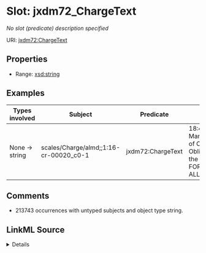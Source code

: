 

# Slot: jxdm72_ChargeText


_No slot (predicate) description specified_





URI: [jxdm72:ChargeText](http://release.niem.gov/niem/domains/jxdm/7.2/#ChargeText)



<!-- no inheritance hierarchy -->








## Properties

* Range: [xsd:string](http://www.w3.org/2001/XMLSchema#string)






## Examples

| Types involved | Subject | Predicate | Object |
| --- | --- | --- | --- |
| None → string | scales/Charge/almd;;1:16-cr-00020_c0-1 | jxdm72:ChargeText | 18:471 Manufacturing of Counterfeit Obligations of the US. FORFEITURE ALLEGATION. |


## Comments

* 213743 occurrences with untyped subjects and object type string.



## LinkML Source

<details>

```yaml
name: jxdm72_ChargeText
description: No slot (predicate) description specified
comments:
- 213743 occurrences with untyped subjects and object type string.
examples:
- description: None → string
  object:
    example_object: 18:471 Manufacturing of Counterfeit Obligations of the US. FORFEITURE
      ALLEGATION.
    example_object_type: string
    example_predicate: jxdm72:ChargeText
    example_subject: scales/Charge/almd;;1:16-cr-00020_c0-1
    example_subject_type: None
from_schema: scales-kg-new
rank: 1000
slot_uri: jxdm72:ChargeText
alias: jxdm72_ChargeText
range: string

```
</details>